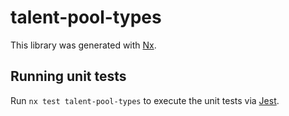 # talent-pool-types

This library was generated with [Nx](https://nx.dev).

## Running unit tests

Run `nx test talent-pool-types` to execute the unit tests via [Jest](https://jestjs.io).
